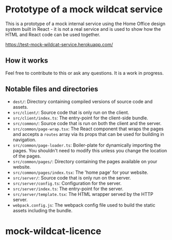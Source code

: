 Prototype of a mock wildcat service
====================================

This is a prototype of a mock internal service using the Home Office design system built in React - it is not a real service and is used to show how the HTML and React code can be used together.

https://test-mock-wildcat-service.herokuapp.com/ 

How it works
------------

Feel free to contribute to this or ask any questions. It is a work in progress.


Notable files and directories
-----------------------------

- `dest/`: Directory containing compiled versions of source code and assets.
- `src/client/`: Source code that is only run on the client.
- `src/client/index.ts`: The entry-point for the client-side bundle.
- `src/common/`: Source code that is run on both the client and the server.
- `src/common/page-wrap.tsx`: The React component that wraps the pages and accepts a `routes` array via its props that can be used for building in navigation.
- `src/common/page-loader.ts`: Boiler-plate for dynamically importing the pages. You shouldn't need to modify this unless you change the location of the pages.
- `src/common/pages/`: Directory containing the pages available on your website.
- `src/common/pages/index.tsx`: The 'home page' for your website.
- `src/server/`: Source code that is only run on the server.
- `src/server/config.ts`: Configuration for the server.
- `src/server/index.ts`: The entry-point for the server.
- `src/server/template.tsx`: The HTML wrapper served by the HTTP server.
- `webpack.config.js`: The webpack config file used to build the static assets including the bundle.
# mock-wildcat-licence
